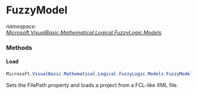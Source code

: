 ﻿# FuzzyModel
_namespace: [Microsoft.VisualBasic.Mathematical.Logical.FuzzyLogic.Models](./index.md)_





### Methods

#### Load
```csharp
Microsoft.VisualBasic.Mathematical.Logical.FuzzyLogic.Models.FuzzyModel.Load
```
Sets the FilePath property and loads a project from a FCL-like XML file.


